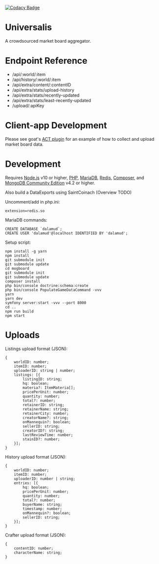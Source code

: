 [![Codacy Badge](https://api.codacy.com/project/badge/Grade/d07d05e0461749748734bba48cabfb1f)](https://www.codacy.com/manual/karashiiro/Universalis?utm_source=github.com&amp;utm_medium=referral&amp;utm_content=karashiiro/Universalis&amp;utm_campaign=Badge_Grade)

# Universalis
A crowdsourced market board aggregator.

# Endpoint Reference
* /api/:world/:item
* /api/history/:world/:item
* /api/extra/content/:contentID
* /api/extra/stats/upload-history
* /api/extra/stats/recently-updated
* /api/extra/stats/least-recently-updated
* /upload/:apiKey

# Client-app Development
Please see goat's [ACT plugin](https://github.com/goaaats/universalis_act_plugin) for an example of how to collect and upload market board data.

# Development
Requires [Node.js](https://nodejs.org/) v10 or higher, [PHP](https://www.php.net/downloads.php), [MariaDB](https://mariadb.org/download/), [Redis](https://redis.io/download), [Composer](https://getcomposer.org/), and [MongoDB Community Edition](https://docs.mongodb.com/manual/administration/install-community/) v4.2 or higher.

Also build a DataExports using SaintCoinach (Overview TODO)

Uncomment/add in php.ini:
```
extension=redis.so
```

MariaDB commands:
```
CREATE DATABASE `dalamud`;
CREATE USER 'dalamud'@localhost IDENTIFIED BY 'dalamud';
```

Setup script:
```
npm install -g yarn
npm install
git submodule init
git submodule update
cd mogboard
git submodule init
git submodule update
composer install
php bin/console doctrine:schema:create
php bin/console PopulateGameDataCommand -vvv
yarn
yarn dev
symfony server:start -vvv --port 8000
cd ..
npm run build
npm start
```

# Uploads
Listings upload format (JSON):

```
{
    worldID: number;
    itemID: number;
    uploaderID: string | number;
    listings: [{
        listingID: string;
        hq: boolean;
        materia?: ItemMateria[];
        pricePerUnit: number;
        quantity: number;
        total?: number;
        retainerID: string;
        retainerName: string;
        retainerCity: number;
        creatorName?: string;
        onMannequin?: boolean;
        sellerID: string;
        creatorID?: string;
        lastReviewTime: number;
        stainID?: number;
    }];
}
```

History upload format (JSON):

```
{
    worldID: number;
    itemID: number;
    uploaderID: number | string;
    entries: [{
        hq: boolean;
        pricePerUnit: number;
        quantity: number;
        total?: number;
        buyerName: string;
        timestamp: number;
        onMannequin?: boolean;
        sellerID: string;
    }];
}
```

Crafter upload format (JSON):

```
{
    contentID: number;
    characterName: string;
}
```
